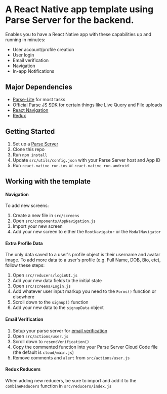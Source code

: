 # A React Native app template using Parse Server for the backend. 

Enables you to have a React Native app with these capabilities up and running in minutes:

- User account/profile creation
- User login
- Email verification
- Navigation
- In-app Notifications

## Major Dependencies

- [Parse-Lite](https://github.com/andrewimm/parse-lite) for most tasks 
- [Official Parse JS SDK](https://github.com/parse-community/Parse-SDK-JS) for certain things like Live Query and File uploads
- [React Navigation](https://github.com/react-community/react-navigation)
- [Redux](https://github.com/reduxjs/redux)

## Getting Started

1. Set up a [Parse Server](https://github.com/parse-community/parse-server) 
2. Clone this repo
3. Run `npm install`
4. Update `src/utils/config.json` with your Parse Server host and App ID
5. Run `react-native run-ios` or `react-native run-android`

## Working with the template

#### Navigation 

To add new screens: 

1. Create a new file in `src/screens`
2. Open `src/components/AppNavigation.js`
3. Import your new screen
4. Add your new screen to either the `RootNavigator` or the `ModalNavigator`

#### Extra Profile Data

The only data saved to a user's profile object is their username and avatar image. 
To add more data to a user's profile (e.g. Full Name, DOB, Bio, etc), follow these steps:

1. Open `src/reducers/loginUI.js`
2. Add your new data fields to the initial state
3. Open `src/screens/Login.js`
4. Add whatever user input markup you need to the `Forms()` function or elsewhere
5. Scroll down to the `signup()` function
6. Add your new data to the `signupData` object

#### Email Verification

1. Setup your parse server for [email verification](https://github.com/parse-community/parse-server#email-verification-and-password-reset)
2. Open `src/actions/user.js`
3. Scroll down to `resendVerification()`
4. Copy the commented function into your Parse Server Cloud Code file (the default is `cloud/main.js`)
5. Remove comments and `alert` from `src/actions/user.js`

#### Redux Reducers

When adding new reducers, be sure to import and add it to the `combineReducers` function in `src/reducers/index.js`